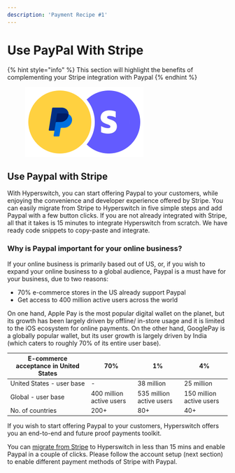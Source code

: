 ```yaml
---
description: 'Payment Recipe #1'
---
```


# Use PayPal With Stripe

{% hint style="info" %}
This section will highlight the benefits of complementing your Stripe integration with Paypal
{% endhint %}

<figure><img src="../../../.gitbook/assets/image (71).png" alt=""><figcaption></figcaption></figure>

## Use Paypal with Stripe

With Hyperswitch, you can start offering Paypal to your customers, while enjoying the convenience and developer experience offered by Stripe. You can easily migrate from Stripe to Hyperswitch in five simple steps and add Paypal with a few button clicks. If you are not already integrated with Stripe, all that it takes is 15 minutes to integrate Hyperswitch from scratch. We have ready code snippets to copy-paste and integrate.

### Why is Paypal important for your online business?

If your online business is primarily based out of US, or, if you wish to expand your online business to a global audience, Paypal is a must have for your business, due to two reasons:

* 70% e-commerce stores in the US already support Paypal
* Get access to 400 million active users across the world

On one hand, Apple Pay is the most popular digital wallet on the planet, but its growth has been largely driven by offline/ in-store usage and it is limited to the iOS ecosystem for online payments. On the other hand, GooglePay is a globally popular wallet, but its user growth is largely driven by India (which caters to roughly 70% of its entire user base).

| E-commerce acceptance in United States | 70%                      | 1%                       | 4%                       |
| -------------------------------------- | ------------------------ | ------------------------ | ------------------------ |
| United States - user base              | -                        | 38 million               | 25 million               |
| Global - user base                     | 400 million active users | 535 million active users | 150 million active users |
| No. of countries                       | 200+                     | 80+                      | 40+                      |

If you wish to start offering Paypal to your customers, Hyperswitch offers you an end-to-end and future proof payments toolkit.



You can [migrate from Stripe](../migrate-from-stripe/) to Hyperswitch in less than 15 mins and enable Paypal in a couple of clicks. Please follow the account setup (next section) to enable different payment methods of Stripe with Paypal.

###
